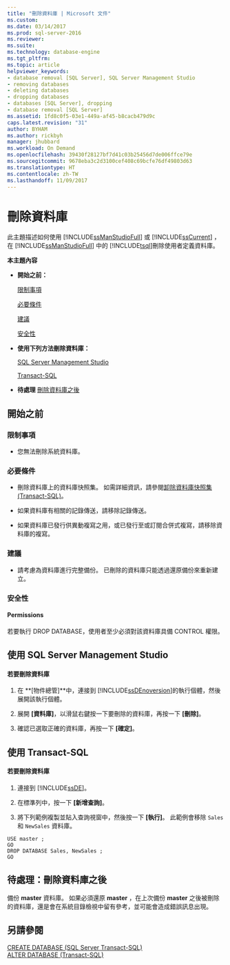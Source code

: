 ```yaml
---
title: "刪除資料庫 | Microsoft 文件"
ms.custom: 
ms.date: 03/14/2017
ms.prod: sql-server-2016
ms.reviewer: 
ms.suite: 
ms.technology: database-engine
ms.tgt_pltfrm: 
ms.topic: article
helpviewer_keywords:
- database removal [SQL Server], SQL Server Management Studio
- removing databases
- deleting databases
- dropping databases
- databases [SQL Server], dropping
- database removal [SQL Server]
ms.assetid: 1fd8c0f5-03e1-449a-af45-b8cacb479d9c
caps.latest.revision: "31"
author: BYHAM
ms.author: rickbyh
manager: jhubbard
ms.workload: On Demand
ms.openlocfilehash: 39430f28127bf7d41c03b25456d7de006ffce79e
ms.sourcegitcommit: 9678eba3c2d3100cef408c69bcfe76df49803d63
ms.translationtype: HT
ms.contentlocale: zh-TW
ms.lasthandoff: 11/09/2017
---
```

# <a name="delete-a-database"></a>刪除資料庫
  此主題描述如何使用 [!INCLUDE[ssManStudioFull](../../includes/ssmanstudiofull-md.md)] 或 [!INCLUDE[ssCurrent](../../includes/sscurrent-md.md)] ，在 [!INCLUDE[ssManStudioFull](../../includes/ssmanstudiofull-md.md)] 中的 [!INCLUDE[tsql](../../includes/tsql-md.md)]刪除使用者定義資料庫。  
  
 **本主題內容**  
  
-   **開始之前：**  
  
     [限制事項](#Restrictions)  
  
     [必要條件](#Prerequisites)  
  
     [建議](#Recommendations)  
  
     [安全性](#Security)  
  
-   **使用下列方法刪除資料庫：**  
  
     [SQL Server Management Studio](#SSMSProcedure)  
  
     [Transact-SQL](#TsqlProcedure)  
  
-   **待處理**  [刪除資料庫之後](#FollowUp)  
  
##  <a name="BeforeYouBegin"></a> 開始之前  
  
###  <a name="Restrictions"></a> 限制事項  
  
-   您無法刪除系統資料庫。  
  
###  <a name="Prerequisites"></a> 必要條件  
  
-   刪除資料庫上的資料庫快照集。 如需詳細資訊，請參閱[卸除資料庫快照集 &#40;Transact-SQL&#41;](../../relational-databases/databases/drop-a-database-snapshot-transact-sql.md)。  
  
-   如果資料庫有相關的記錄傳送，請移除記錄傳送。  
  
-   如果資料庫已發行供異動複寫之用，或已發行至或訂閱合併式複寫，請移除資料庫的複寫。  
  
###  <a name="Recommendations"></a> 建議  
  
-   請考慮為資料庫進行完整備份。 已刪除的資料庫只能透過還原備份來重新建立。  
  
###  <a name="Security"></a> 安全性  
  
####  <a name="Permissions"></a> Permissions  
 若要執行 DROP DATABASE，使用者至少必須對該資料庫具備 CONTROL 權限。  
  
##  <a name="SSMSProcedure"></a> 使用 SQL Server Management Studio  
  
#### <a name="to-delete-a-database"></a>若要刪除資料庫  
  
1.  在 **[物件總管]**中，連接到 [!INCLUDE[ssDEnoversion](../../includes/ssdenoversion-md.md)]的執行個體，然後展開該執行個體。  
  
2.  展開 **[資料庫]**，以滑鼠右鍵按一下要刪除的資料庫，再按一下 **[刪除]**。  
  
3.  確認已選取正確的資料庫，再按一下 **[確定]**。  
  
##  <a name="TsqlProcedure"></a> 使用 Transact-SQL  
  
#### <a name="to-delete-a-database"></a>若要刪除資料庫  
  
1.  連接到 [!INCLUDE[ssDE](../../includes/ssde-md.md)]。  
  
2.  在標準列中，按一下 **[新增查詢]**。  
  
3.  將下列範例複製並貼入查詢視窗中，然後按一下 **[執行]**。 此範例會移除 `Sales` 和 `NewSales` 資料庫。  
  
```tsql  
USE master ;  
GO  
DROP DATABASE Sales, NewSales ;  
GO  
```  
  
##  <a name="FollowUp"></a> 待處理：刪除資料庫之後  
 備份 **master** 資料庫。 如果必須還原 **master** ，在上次備份 **master** 之後被刪除的資料庫，還是會在系統目錄檢視中留有參考，並可能會造成錯誤訊息出現。  
  
## <a name="see-also"></a>另請參閱  
 [CREATE DATABASE &#40;SQL Server Transact-SQL&#41;](../../t-sql/statements/create-database-sql-server-transact-sql.md)   
 [ALTER DATABASE &#40;Transact-SQL&#41;](../../t-sql/statements/alter-database-transact-sql.md)  
  
  
